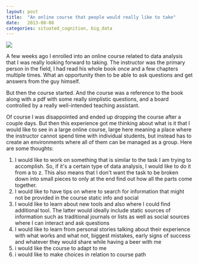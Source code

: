 ```yaml
---
layout: post
title:  "An online course that people would really like to take"
date:   2013-08-08
categories: situated_cognition, big_data
---
```


![](http://upload.wikimedia.org/wikipedia/commons/3/3b/Alexander_and_Aristotle.jpg)

A few weeks ago I enrolled into an online course related to data analysis that I was really looking forward to taking. The instructor was the primary person in the field, I had read his whole book once and a few chapters multiple times. What an opportunity then to be able to ask questions and get answers from the guy himself.

But then the course started. And the course was a reference to the book along with a pdf with some really simplistic questions, and a board controlled by a really well-intended teaching assistant. 

Of course I was disappointed and ended up dropping the course after a couple days. But then this experience got me thinking about what is it that I would like to see in a large online course, large here meaning a place where the instructor cannot spend time with individual students, but instead has to create an environments where all of them can be managed as a group. Here are some thoughts:

1. I would like to work on something that is similar to the task I am trying to accomplish. So, if it's a certain type of data analysis, I would like to do it from a to z. This also means that I don't want the task to be broken down into small pieces to only at the end find out how all the parts come together.
2. I would like to have tips on where to search for information that might not be provided in the course static info and social
3. I would like to learn about new tools and also where I could find additional tool. The latter would ideally include static sources of information such as traditional journals or lists as well as social sources where I can interact and ask questions
4. I would like to learn from personal stories talking about their experience with what works and what not, biggest mistakes, early signs of success and whatever they would share while having a beer with me
5. i would like the course to adapt to me
6. i would like to make choices in relation to course path

